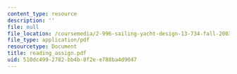```yaml
---
content_type: resource
description: ''
file: null
file_location: /coursemedia/2-996-sailing-yacht-design-13-734-fall-2003/510dc4992782bb4b8f2ee788ba4d9047_reading_assign.pdf
file_type: application/pdf
resourcetype: Document
title: reading_assign.pdf
uid: 510dc499-2782-bb4b-8f2e-e788ba4d9047
---
```

